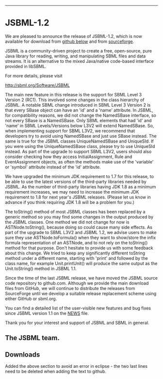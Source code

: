 -------------------------
# JSBML-1.2


We are pleased to announce the release of JSBML-1.2, which is now available for download from [github below](#downloads) and from [sourceforge](https://sourceforge.net/projects/jsbml/files/jsbml/1.2).

JSBML is a community-driven project to create a free, open-source, pure Java library for reading, writing, and manipulating SBML files and data streams. It is an alternative to the mixed Java/native code-based interface provided in libSBML.

For more details, please visit

<http://sbml.org/Software/JSBML>

The main new feature in this release is the support for SBML Level 3 Version 2 (RC1). This involved some changes in the class hierarchy of JSBML. A notable SBML change introduced in SBML Level 3 Version 2 is that every SBase object can have an 'id' and a 'name' attribute.  In JSBML, for compatibility reasons, we did not change the NamedSBase interface, so not every SBase is a NamedSBase. Only SBML elements that had 'id' and 'name' in SBML Levels/Versions below L3V2 will extend NamedSBase. So, when implementing support for SBML L3V2, we recommend that developers try to avoid using NamedSBase and just use SBase instead. The same is true for the JSBML classes UniqueNamedSBase and UniqueSId. If you were using the UniqueNamedSBase class, please try to use UniqueSId instead.  As part of the upgrade to support SBML L3V2, users should also consider checking how they access InitialAssignment, Rule and EventAssignment objects, as often the methods make use of the 'variable' or 'symbol' attribute instead of the 'id' attribute.

We have upgraded the minimum JDK requirement to 1.7 for this release, to be able to use the latest versions of the third-party libraries needed by JSBML. As the number of third-party libraries having JDK 1.8 as a minimum requirement increases, we may need to increase the minimum JDK requirement to 1.8 for next year's JSBML releases. (Please let us know in advance if you think requiring JDK 1.8 will be a problem for you.)

The toString() method of most JSBML classes has been replaced by a generic method so you may find some changes in the output produced by the JSBML classes. One method we did not change for now is ASTNode.toString(), because doing so could cause many side effects. As part of the upgrade to SBML L3V2 and JSBML 1.2, we advise users to make sure they use ASTNode.toFormula() when they want to show/store the infix formula representation of an ASTNode, and to not rely on the toString() method for that purpose. Don't hesitate to provide us with some feedback about this change. We tried to keep any significantly different toString method under a different name, starting with 'print' and followed by the class name, for example Unit.printUnit() will produce the same output as the Unit.toString() method in JSBML 1.1.
 
Since the time of the last JSBML release, we have moved the JSBML source code repository to github.com. Although we provide the main download files from GitHub, we will continue to distribute the releases from SourceForge until we develop a suitable release replacement scheme using either GitHub or sbml.org.

You can find a detailed list of the user-visible new features and bug fixes since JSBML version 1.1 on the [NEWS](NEWS.md) file.

Thank you for your interest and support of JSBML and SBML in general.

## The JSBML team. 
<a name="downloads"/>

## Downloads
Added the above section to avoid an error in eclipse - the two last lines need to be deleted when adding the text to github.